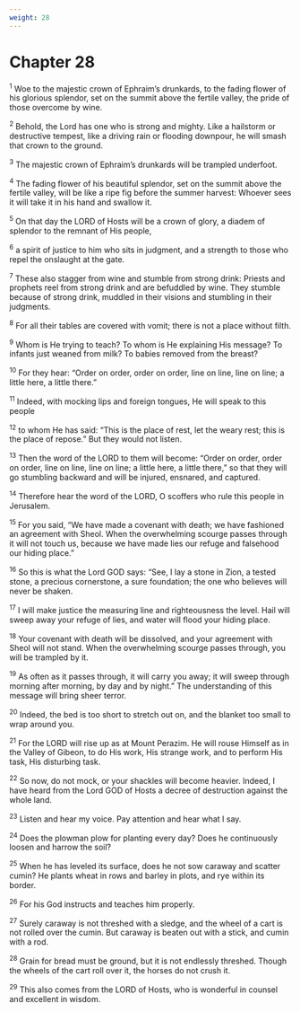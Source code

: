 ```yaml
---
weight: 28
---
```


# Chapter 28

<sup>1</sup> Woe to the majestic crown of Ephraim’s drunkards, to the fading flower of his glorious splendor, set on the summit above the fertile valley, the pride of those overcome by wine. 

<sup>2</sup> Behold, the Lord has one who is strong and mighty. Like a hailstorm or destructive tempest, like a driving rain or flooding downpour, he will smash that crown to the ground. 

<sup>3</sup> The majestic crown of Ephraim’s drunkards will be trampled underfoot. 

<sup>4</sup> The fading flower of his beautiful splendor, set on the summit above the fertile valley, will be like a ripe fig before the summer harvest: Whoever sees it will take it in his hand and swallow it. 

<sup>5</sup> On that day the LORD of Hosts will be a crown of glory, a diadem of splendor to the remnant of His people, 

<sup>6</sup> a spirit of justice to him who sits in judgment, and a strength to those who repel the onslaught at the gate. 

<sup>7</sup> These also stagger from wine and stumble from strong drink: Priests and prophets reel from strong drink and are befuddled by wine. They stumble because of strong drink, muddled in their visions and stumbling in their judgments. 

<sup>8</sup> For all their tables are covered with vomit; there is not a place without filth. 

<sup>9</sup> Whom is He trying to teach? To whom is He explaining His message? To infants just weaned from milk? To babies removed from the breast? 

<sup>10</sup> For they hear: “Order on order, order on order, line on line, line on line; a little here, a little there.” 

<sup>11</sup> Indeed, with mocking lips and foreign tongues, He will speak to this people 

<sup>12</sup> to whom He has said: “This is the place of rest, let the weary rest; this is the place of repose.” But they would not listen. 

<sup>13</sup> Then the word of the LORD to them will become: “Order on order, order on order, line on line, line on line; a little here, a little there,” so that they will go stumbling backward and will be injured, ensnared, and captured. 

<sup>14</sup> Therefore hear the word of the LORD, O scoffers who rule this people in Jerusalem. 

<sup>15</sup> For you said, “We have made a covenant with death; we have fashioned an agreement with Sheol. When the overwhelming scourge passes through it will not touch us, because we have made lies our refuge and falsehood our hiding place.” 

<sup>16</sup> So this is what the Lord GOD says: “See, I lay a stone in Zion, a tested stone, a precious cornerstone, a sure foundation; the one who believes will never be shaken. 

<sup>17</sup> I will make justice the measuring line and righteousness the level. Hail will sweep away your refuge of lies, and water will flood your hiding place. 

<sup>18</sup> Your covenant with death will be dissolved, and your agreement with Sheol will not stand. When the overwhelming scourge passes through, you will be trampled by it. 

<sup>19</sup> As often as it passes through, it will carry you away; it will sweep through morning after morning, by day and by night.” The understanding of this message will bring sheer terror. 

<sup>20</sup> Indeed, the bed is too short to stretch out on, and the blanket too small to wrap around you. 

<sup>21</sup> For the LORD will rise up as at Mount Perazim. He will rouse Himself as in the Valley of Gibeon, to do His work, His strange work, and to perform His task, His disturbing task. 

<sup>22</sup> So now, do not mock, or your shackles will become heavier. Indeed, I have heard from the Lord GOD of Hosts a decree of destruction against the whole land. 

<sup>23</sup> Listen and hear my voice. Pay attention and hear what I say. 

<sup>24</sup> Does the plowman plow for planting every day? Does he continuously loosen and harrow the soil? 

<sup>25</sup> When he has leveled its surface, does he not sow caraway and scatter cumin? He plants wheat in rows and barley in plots, and rye within its border. 

<sup>26</sup> For his God instructs and teaches him properly. 

<sup>27</sup> Surely caraway is not threshed with a sledge, and the wheel of a cart is not rolled over the cumin. But caraway is beaten out with a stick, and cumin with a rod. 

<sup>28</sup> Grain for bread must be ground, but it is not endlessly threshed. Though the wheels of the cart roll over it, the horses do not crush it. 

<sup>29</sup> This also comes from the LORD of Hosts, who is wonderful in counsel and excellent in wisdom. 


